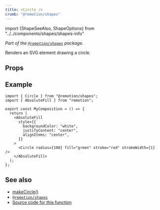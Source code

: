 ```yaml
---
title: <Circle />
crumb: "@remotion/shapes"
---
```


import {ShapeSeeAlso, ShapeOptions} from "../../components/shapes/shapes-info"

_Part of the [`@remotion/shapes`](/docs/shapes) package._

Renders an SVG element drawing a circle.

## Props

<ShapeOptions shape="circle" all />

## Example

```tsx twoslash title="src/Circle.tsx"
import { Circle } from "@remotion/shapes";
import { AbsoluteFill } from "remotion";

export const MyComposition = () => {
  return (
    <AbsoluteFill
      style={{
        backgroundColor: "white",
        justifyContent: "center",
        alignItems: "center",
      }}
    >
      <Circle radius={100} fill="green" stroke="red" strokeWidth={1} />
    </AbsoluteFill>
  );
};
```

## See also

- [makeCircle()](/docs/shapes/make-circle)
- [`@remotion/shapes`](/docs/shapes)
- [Source code for this function](https://github.com/remotion-dev/remotion/blob/main/packages/shapes/src/circle.tsx)
